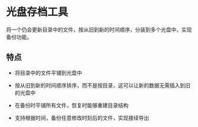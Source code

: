 # 光盘存档工具

将一个仍会更新目录中的文件，按从旧到新的时间顺序，分装到多个光盘中，实现备份功能。

## 特点

- 将目录中的文件平铺到光盘中

- 按从旧到新的时间顺序排序，而不是按目录，这可以让新的数据无需插入到旧的光盘中

- 在备份时平铺所有文件，恢复时能够重建目录结构

- 支持根据时间，备份任意修改时刻后的文件，实现接续导出
